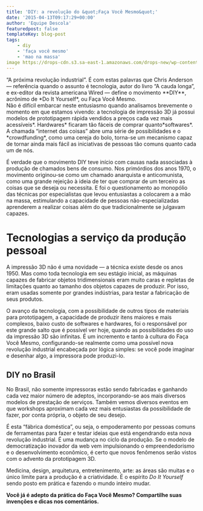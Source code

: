 ```yaml
---
title: 'DIY: a revolução do &quot;Faça Você Mesmo&quot;'
date: '2015-04-13T09:17:29+00:00'
author: 'Equipe Descola'
featuredpost: false
templateKey: blog-post
tags:
    - diy
    - 'faça você mesmo'
    - 'mao na massa'
image https://drops-cdn.s3.sa-east-1.amazonaws.com/drops-new/wp-content/uploads/2015/04/13091729/Felix_3D_Printer_-_Printing_Head-150x150.jpg
---
```

<div class="form-group">“A próxima revolução industrial”. É com estas palavras que Chris Anderson — referência quando o assunto é tecnologia, autor do livro “A cauda longa”, e ex-editor da revista americana Wired — define o movimento **DIY**, acrônimo de *Do It Yourself*, ou Faça Você Mesmo.</div><div class="offer-content ng-binding ng-scope">Não é difícil embarcar neste entusiasmo quando analisamos brevemente o momento em que estamos vivendo: a tecnologia de impressão 3D já possui modelos de prototipagem rápida vendidos a preços cada vez mais acessíveis*. Hardwares* ficaram tão fáceis de comprar quanto*softwares*. A chamada “internet das coisas” abre uma série de possibilidades e o *crowdfunding*, como uma cereja do bolo, torna-se um mecanismo capaz de tornar ainda mais fácil as iniciativas de pessoas tão comuns quanto cada um de nós.

É verdade que o movimento DIY teve início com causas nada associadas à produção de chamados bens de consumo. Nos primórdios dos anos 1970, o movimento originou-se como um chamado anarquista e anticomunista, como uma grande rejeição à ideia de ter que comprar de um terceiro as coisas que se deseja ou necessita. E foi o questionamento ao monopólio das técnicas por especialistas que levou entusiastas a colocarem a a mão na massa, estimulando a capacidade de pessoas não-especializadas aprenderem a realizar coisas além do que tradicionalmente se julgavam capazes.

**Tecnologias a serviço da produção pessoal**
=============================================

A impressão 3D não é uma novidade — a técnica existe desde os anos 1950. Mas como toda tecnologia em seu estágio inicial, as máquinas capazes de fabricar objetos tridimensionais eram muito caras e repletas de limitações quanto ao tamanho dos objetos capazes de produzir. Por isso, eram usadas somente por grandes indústrias, para testar a fabricação de seus produtos.

O avanço da tecnologia, com a possibilidade de outros tipos de materiais para prototipagem, a capacidade de produzir itens maiores e mais complexos, baixo custo de softwares e hardwares, foi o responsável por este grande salto que é possível ver hoje, quando as possibilidades do uso da impressão 3D são infinitas. É um incremento e tanto à cultura do Faça Você Mesmo, configurando-se realmente como uma possível nova revolução industrial encabeçada por lógica simples: se você pode imaginar e desenhar algo, a impressora pode produzi-lo.

DIY no Brasil
-------------

No Brasil, não somente impressoras estão sendo fabricadas e ganhando cada vez maior número de adeptos, incorporando-se aos mais diversos modelos de prestação de serviços. Também vemos diversos eventos em que workshops aproximam cada vez mais entusiastas da possibilidade de fazer, por conta própria, o objeto de seu desejo.

É esta “fábrica doméstica”, ou seja, o empoderamento por pessoas comuns de ferramentas para fazer e testar ideias que está engendrando esta nova revolução industrial. É uma mudança no ciclo da produção. Se o modelo de democratização inovador da web vem impulsionando o empreendedorismo e o desenvolvimento econômico, é certo que novos fenômenos serão vistos com o advento da prototipagem 3D.

Medicina, design, arquitetura, entretenimento, arte: as áreas são muitas e o único limite para a produção é a criatividade. É o espírito *Do It Yourself* sendo posto em prática e fazendo o mundo inteiro mudar.

**Você já é adepto da prática do Faça Você Mesmo? Compartilhe suas invenções e dicas nos comentários.**

</div>